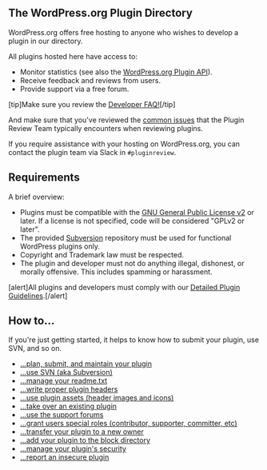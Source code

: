 ## The WordPress.org Plugin Directory

WordPress.org offers free hosting to anyone who wishes to develop a plugin in our directory.

All plugins hosted here have access to:

- Monitor statistics (see also the [WordPress.org Plugin API](https://codex.wordpress.org/WordPress.org_API#Plugins)).
- Receive feedback and reviews from users.
- Provide support via a free forum.

[tip]Make sure you review the [Developer FAQ!](https://developer.wordpress.org/plugins/wordpress-org/plugin-developer-faq/)[/tip]

And make sure that you've reviewed the [common issues](./common-issues/index.md) that the Plugin Review Team typically encounters when reviewing plugins.

If you require assistance with your hosting on WordPress.org, you can contact the plugin team via Slack in `#pluginreview`.

## Requirements

A brief overview:

- Plugins must be compatible with the [GNU General Public License v2](https://www.gnu.org/licenses/license-list.html#GPLCompatibleLicenses) or later. If a license is not specified, code will be considered "GPLv2 or later".
- The provided [Subversion](https://subversion.apache.org/) repository must be used for functional WordPress plugins only.
- Copyright and Trademark law must be respected.
- The plugin and developer must not do anything illegal, dishonest, or morally offensive. This includes spamming or harassment.

[alert]All plugins and developers must comply with our [Detailed Plugin Guidelines](https://developer.wordpress.org/plugins/wordpress-org/detailed-plugin-guidelines/).[/alert]

## How to...

If you're just getting started, it helps to know how to submit your plugin, use SVN, and so on.

- [...plan, submit, and maintain your plugin](https://developer.wordpress.org/plugins/wordpress-org/planning-submitting-and-maintaining-plugins/)
- [...use SVN (aka Subversion)](https://developer.wordpress.org/plugins/wordpress-org/how-to-use-subversion/)
- [...manage your readme.txt](https://developer.wordpress.org/plugins/wordpress-org/how-your-readme-txt-works/)
- [...write proper plugin headers](https://developer.wordpress.org/plugins/plugin-basics/header-requirements/)
- [...use plugin assets (header images and icons)](https://developer.wordpress.org/plugins/wordpress-org/plugin-assets/)
- [...take over an existing plugin](https://developer.wordpress.org/plugins/wordpress-org/take-over-an-existing-plugin/)
- [...use the support forums](https://developer.wordpress.org/plugins/wordpress-org/using-the-forums/)
- [...grant users special roles (contributor, supporter, committer, etc)](https://developer.wordpress.org/plugins/wordpress-org/special-user-roles-capabilities/)
- [...transfer your plugin to a new owner](https://developer.wordpress.org/plugins/wordpress-org/transferring-your-plugin-to-a-new-owner/)
- [...add your plugin to the block directory](https://developer.wordpress.org/plugins/wordpress-org/add-your-plugin-to-the-block-directory/)
- [...manage your plugin's security](https://developer.wordpress.org/plugins/wordpress-org/plugin-security/)
- [...report an insecure plugin](https://developer.wordpress.org/plugins/wordpress-org/plugin-security/reporting-plugin-security-issues/)